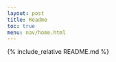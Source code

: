 ```yaml
---
layout: post
title: Readme
toc: true
menu: nav/home.html
---
```


{% include_relative README.md %}

